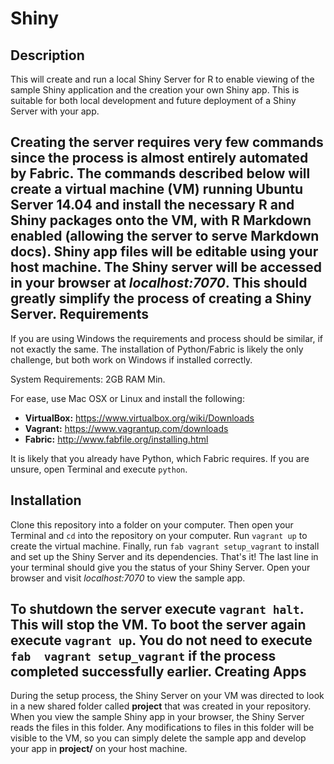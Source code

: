 Shiny
=====
Description
-----------
This will create and run a local Shiny Server for R to enable viewing of the 
sample Shiny application and the creation your own Shiny app. This is 
suitable for both local development and future deployment of a Shiny Server 
with your app.

Creating the server requires very few commands since the process is 
almost entirely automated by Fabric. The commands described below will create
a virtual machine (VM) running Ubuntu Server 14.04 and install the necessary 
R and Shiny packages onto the VM, with R Markdown enabled (allowing the 
server to serve Markdown docs). Shiny app files will be editable using your 
host machine. The Shiny server will be accessed in your browser at 
*localhost:7070*. This should greatly simplify the process of creating a 
Shiny Server.
Requirements
------------
If you are using Windows the requirements and process should be similar, 
if not exactly the same. The installation of Python/Fabric is likely the 
only challenge, but both work on Windows if installed correctly.

System Requirements: 2GB RAM Min.

For ease, use Mac OSX or Linux and install the following:

+ **VirtualBox:** https://www.virtualbox.org/wiki/Downloads
+ **Vagrant:** https://www.vagrantup.com/downloads
+ **Fabric:** http://www.fabfile.org/installing.html

It is likely that you already have Python, which Fabric requires. If you are 
unsure, open Terminal and execute `python`.

Installation
------------
Clone this repository into a folder on your computer. Then open your Terminal
and `cd` into the repository on your computer. Run `vagrant up` to create 
the virtual machine. Finally, run `fab vagrant setup_vagrant` to install and
set up the Shiny Server and its dependencies. That's it! The last line in 
your terminal should give you the status of your Shiny Server. Open your browser
and visit *localhost:7070* to view the sample app.

To shutdown the server execute `vagrant halt`. This will stop the VM. To boot 
the server again execute `vagrant up`. You do not need to execute `fab 
vagrant setup_vagrant` if the process completed successfully earlier.
Creating Apps
-------------
During the setup process, the Shiny Server on your VM was directed to look in a 
new shared folder called **project** that was created in your repository. When 
you view the sample Shiny app in your browser, the Shiny Server reads the 
files in this folder. Any modifications to files in this folder will be 
visible to the VM, so you can simply delete the sample app and develop your app
in **project/** on your host machine.
